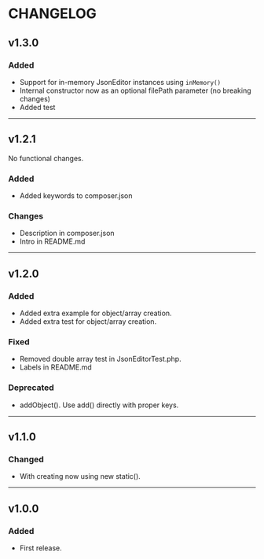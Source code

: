 # CHANGELOG

## v1.3.0

### Added
- Support for in-memory JsonEditor instances using `inMemory()`
- Internal constructor now as an optional filePath parameter (no breaking changes)
- Added test

---

## v1.2.1

No functional changes.

### Added
- Added keywords to composer.json

### Changes
- Description in composer.json
- Intro in README.md

---

## v1.2.0

### Added
- Added extra example for object/array creation.
- Added extra test for object/array creation.

### Fixed
- Removed double array test in JsonEditorTest.php.
- Labels in README.md

### Deprecated
- addObject(). Use add() directly with proper keys.

---

## v1.1.0

### Changed
- With creating now using new static().

---

## v1.0.0

### Added
- First release.


